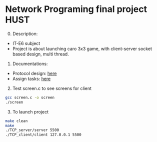 # Network Programing final project HUST 
0. Description:
- IT-E6 subject
- Project is about launching caro 3x3 game, with client-server socket based design, multi thread.

1. Documentations:

- Protocol design: [here](https://docs.google.com/spreadsheets/d/1g8We2uJ0GnHIN76XDzrEh2YiaAjk6aptdtH3NwFhAoU/edit#gid=0 "Google sheet")
- Assign tasks: [here](https://noiseless-gallon-558.notion.site/Network-programming-final-project-7859cc8c16064d298025c26100008075 "Notion")
2. Test screen.c to see screens for client

```bash
gcc screen.c -o screen
./screen
```
3. To launch project
```bash
make clean
make
./TCP_server/server 5500
./TCP_client/client 127.0.0.1 5500
```